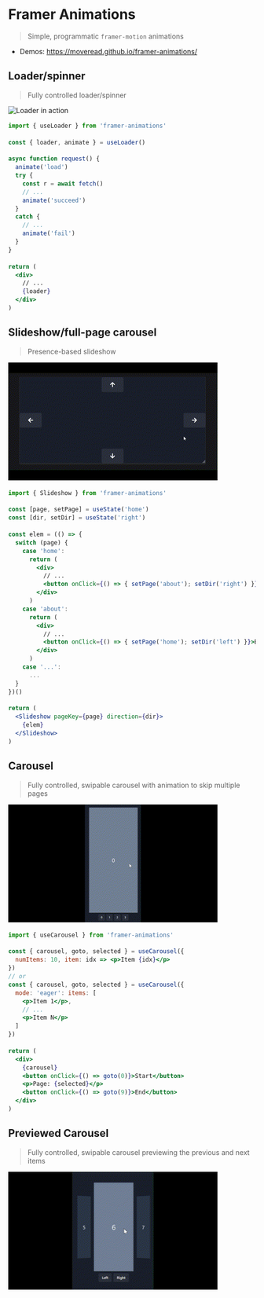 # Framer Animations

> Simple, programmatic `framer-motion` animations

- Demos: https://moveread.github.io/framer-animations/

## Loader/spinner

> Fully controlled loader/spinner

![Loader in action](../media/loader.gif)

```jsx
import { useLoader } from 'framer-animations'

const { loader, animate } = useLoader()

async function request() {
  animate('load')
  try {
    const r = await fetch()
    // ...
    animate('succeed')
  }
  catch {
    // ...
    animate('fail')
  }
}

return (
  <div>
    // ...
    {loader}
  </div>
)
```

## Slideshow/full-page carousel

> Presence-based slideshow

![Slideshow in action](../media/slideshow.gif)

```jsx
import { Slideshow } from 'framer-animations'

const [page, setPage] = useState('home')
const [dir, setDir] = useState('right')

const elem = (() => {
  switch (page) {
    case 'home':
      return (
        <div>
          // ...
          <button onClick={() => { setPage('about'); setDir('right') }}>About</button>
        </div>
      )
    case 'about':
      return (
        <div>
          // ...
          <button onClick={() => { setPage('home'); setDir('left') }}>Back</button>
        </div>
      )
    case '...':
      ...
  }
})()

return (
  <Slideshow pageKey={page} direction={dir}>
    {elem}
  </Slideshow>
)
```

## Carousel

> Fully controlled, swipable carousel with animation to skip multiple pages

![Carousel in action](../media/carousel.gif)

```jsx
import { useCarousel } from 'framer-animations'

const { carousel, goto, selected } = useCarousel({
  numItems: 10, item: idx => <p>Item {idx}</p>
})
// or
const { carousel, goto, selected } = useCarousel({
  mode: 'eager': items: [
    <p>Item 1</p>,
    // ...
    <p>Item N</p>
  ]
})

return (
  <div>
    {carousel}
    <button onClick={() => goto(0)}>Start</button>
    <p>Page: {selected}</p>
    <button onClick={() => goto(9)}>End</button>
  </div>
)
```

## Previewed Carousel

> Fully controlled, swipable carousel previewing the previous and next items

![Carousel in action](../media/previewed-carousel.gif)
